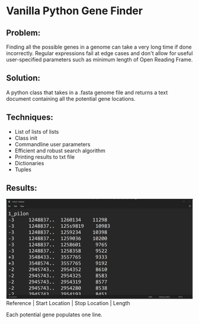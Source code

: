 # Vanilla Python Gene Finder

## Problem: 
Finding all the possible genes in a genome can take a very long time if done incorrectly. Regular expressions fail at edge cases and don't allow for useful user-specified parameters such as minimum length of 
Open Reading Frame.

## Solution:
A python class that takes in a .fasta genome file and returns a text document containing all the potential gene locations. 

## Techniques:
- List of lists of lists
- Class init
- Commandline user parameters 
- Efficient and robust search algorithm
- Printing results to txt file
- Dictionaries
- Tuples

## Results:
![alt text](orfstxt_screenshot.jpg)
Reference | Start Location | Stop Location | Length 

Each potential gene populates one line. 



